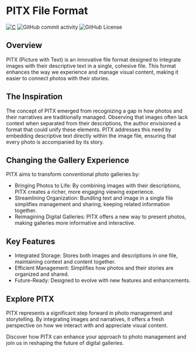# PITX File Format

[![C](https://img.shields.io/badge/Programming%20Language-C-pink?style=for-the-badge)](https://en.wikipedia.org/wiki/C_(programming_language))
![GitHub commit activity](https://img.shields.io/github/commit-activity/w/kushagra-xo/pitx?style=for-the-badge)
![GitHub License](https://img.shields.io/github/license/kushagra-xo/pitx?style=for-the-badge)

## Overview

PITX (Picture with Text) is an innovative file format designed to integrate images with their descriptive text in a single, cohesive file. This format enhances the way we experience and manage visual content, making it easier to connect photos with their stories.
## The Inspiration

The concept of PITX emerged from recognizing a gap in how photos and their narratives are traditionally managed. Observing that images often lack context when separated from their descriptions, the author envisioned a format that could unify these elements. PITX addresses this need by embedding descriptive text directly within the image file, ensuring that every photo is accompanied by its story.
## Changing the Gallery Experience

PITX aims to transform conventional photo galleries by:

- Bringing Photos to Life: By combining images with their descriptions, PITX creates a richer, more engaging viewing experience.
- Streamlining Organization: Bundling text and image in a single file simplifies management and sharing, keeping related information together.
- Reimagining Digital Galleries: PITX offers a new way to present photos, making galleries more informative and interactive.

## Key Features

- Integrated Storage: Stores both images and descriptions in one file, maintaining context and content together.
- Efficient Management: Simplifies how photos and their stories are organized and shared.
- Future-Ready: Designed to evolve with new features and enhancements.

## Explore PITX

PITX represents a significant step forward in photo management and storytelling. By integrating images and narratives, it offers a fresh perspective on how we interact with and appreciate visual content.

Discover how PITX can enhance your approach to photo management and join us in reshaping the future of digital galleries.
